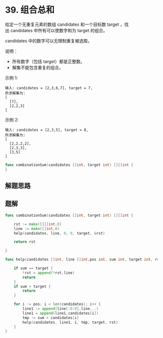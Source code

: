 # 39. 组合总和
给定一个无重复元素的数组 candidates 和一个目标数 target ，找出 candidates 中所有可以使数字和为 target 的组合。  

candidates 中的数字可以无限制重复被选取。  

说明：  
- 所有数字（包括 target）都是正整数。
- 解集不能包含重复的组合。 

示例 1:
```
输入: candidates = [2,3,6,7], target = 7,
所求解集为:
[
  [7],
  [2,2,3]
]
```
示例 2:
```
输入: candidates = [2,3,5], target = 8,
所求解集为:
[
  [2,2,2,2],
  [2,3,3],
  [3,5]
]
```


```go
func combinationSum(candidates []int, target int) [][]int {
}
```

## 解题思路

## 题解

```go
func combinationSum(candidates []int, target int) [][]int {

    rst := make([][]int,0)
    line := make([]int,0)
    help(candidates, line, 0, 0, target, &rst)

    return rst

}

func help(candidates []int, line []int,pos int, sum int, target int, rst *[][]int) {

    if sum == target {
        *rst = append(*rst,line)
        return
    }
    if sum > target {
        return
    }

    for i := pos; i < len(candidates); i++ {
        line1 := append(line[:0:0],line...)
        line1 = append(line1,candidates[i])
        tmp := sum + candidates[i]
        help(candidates, line1, i, tmp, target, rst)
    }
}
```
